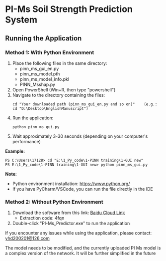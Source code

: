 # PI-Ms Soil Strength Prediction System

## Running the Application

### Method 1: With Python Environment
1. Place the following files in the same directory:
   - pinn_ms_gui_en.py
   - pinn_ms_model.pth
   - pinn_ms_model_info.pkl
   - PINN_Msshap.py
2. Open PowerShell (Win+R, then type "powershell")
3. Navigate to the directory containing the files:
   ```
   cd "Your downloaded path (pinn_ms_gui_en.py and so on)"    (e.g.: cd "D:\Desktop\EnglishManuscript")
   ```
4. Run the application:
   ```
   python pinn_ms_gui.py
   ```
5. Wait approximately 3-30 seconds (depending on your computer's performance)

**Example:**
```
PS C:\Users\17128> cd "E:\1_Py_code\1-PINN training\1-GUI new"
PS E:\1_Py_code\1-PINN training\1-GUI new> python pinn_ms_gui.py
```

**Note:**
- Python environment installation: https://www.python.org/
- If you have PyCharm/VSCode, you can run the file directly in the IDE

### Method 2: Without Python Environment
1. Download the software from this link: [Baidu Cloud Link](https://pan.baidu.com/s/1ZMcLG0_bvWOirdYxPUZo0g)
   - Extraction code: 4fqn
2. Double-click "PI-Ms_Predictor.exe" to run the application

If you encounter any issues while using the application, please contact: yhd200201@126.com 


The model needs to be modified, and the currently uploaded PI Ms model is a complex version of the network. It will be further simplified in the future
